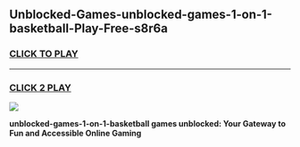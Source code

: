 
## Unblocked-Games-unblocked-games-1-on-1-basketball-Play-Free-s8r6a
<h3>
<a href="https://premium76.site?title=unblocked-games-1-on-1-basketball&ref=18A1">CLICK TO PLAY</a></h3>
<hr>

<h3>
<a href="https://premium76.site?title=unblocked-games-1-on-1-basketball&ref=18A1">CLICK 2 PLAY</a>
  
</h3>

<a href="https://premium76.site?title=unblocked-games-1-on-1-basketball&ref=18A1"><img src="https://clearcache.store/games.png"></a>


**unblocked-games-1-on-1-basketball games unblocked: Your Gateway to Fun and Accessible Online Gaming**
